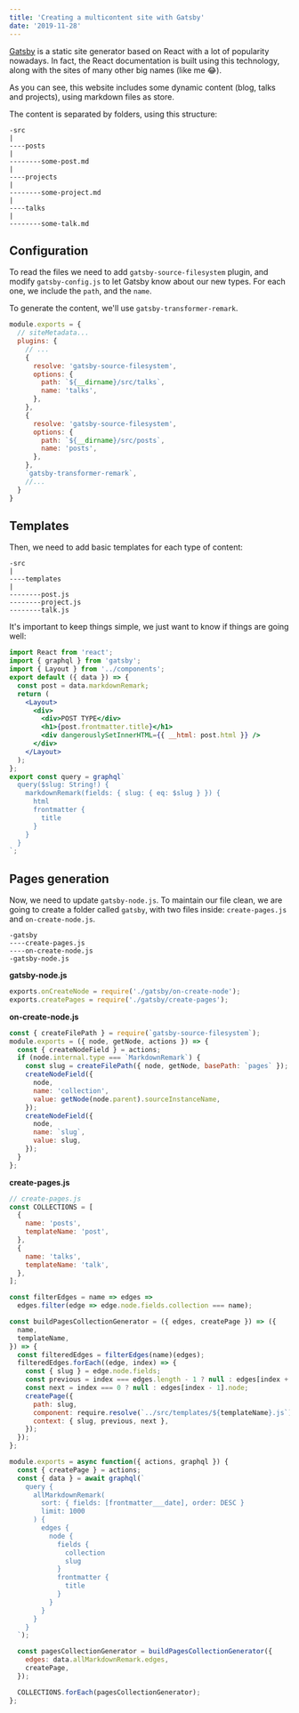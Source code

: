 ```yaml
---
title: 'Creating a multicontent site with Gatsby'
date: '2019-11-28'
---
```


[Gatsby](https://www.gatsbyjs.org/) is a static site generator based on React with a lot of popularity nowadays. In fact, the React documentation is built using this technology, along with the sites of many other big names (like me 😂).

As you can see, this website includes some dynamic content (blog, talks and projects), using markdown files as store.

The content is separated by folders, using this structure:

```
-src
|
----posts
|
--------some-post.md
|
----projects
|
--------some-project.md
|
----talks
|
--------some-talk.md
```

## Configuration

To read the files we need to add `gatsby-source-filesystem` plugin, and modify `gatsby-config.js` to let Gatsby know about our new types. For each one, we include the `path`, and the `name`.

To generate the content, we'll use `gatsby-transformer-remark`.

```js
module.exports = {
  // siteMetadata...
  plugins: {
    // ...
    {
      resolve: 'gatsby-source-filesystem',
      options: {
        path: `${__dirname}/src/talks`,
        name: 'talks',
      },
    },
    {
      resolve: 'gatsby-source-filesystem',
      options: {
        path: `${__dirname}/src/posts`,
        name: 'posts',
      },
    },
    `gatsby-transformer-remark`,
    //...
  }
}
```

## Templates

Then, we need to add basic templates for each type of content:

```
-src
|
----templates
|
--------post.js
--------project.js
--------talk.js
```

It's important to keep things simple, we just want to know if things are going well:

```jsx
import React from 'react';
import { graphql } from 'gatsby';
import { Layout } from '../components';
export default ({ data }) => {
  const post = data.markdownRemark;
  return (
    <Layout>
      <div>
        <div>POST TYPE</div>
        <h1>{post.frontmatter.title}</h1>
        <div dangerouslySetInnerHTML={{ __html: post.html }} />
      </div>
    </Layout>
  );
};
export const query = graphql`
  query($slug: String!) {
    markdownRemark(fields: { slug: { eq: $slug } }) {
      html
      frontmatter {
        title
      }
    }
  }
`;
```

## Pages generation

Now, we need to update `gatsby-node.js`. To maintain our file clean, we are going to create a folder called `gatsby`, with two files inside: `create-pages.js` and `on-create-node.js`.

```
-gatsby
----create-pages.js
----on-create-node.js
-gatsby-node.js
```

**gatsby-node.js**

```js
exports.onCreateNode = require('./gatsby/on-create-node');
exports.createPages = require('./gatsby/create-pages');
```

**on-create-node.js**

```js
const { createFilePath } = require(`gatsby-source-filesystem`);
module.exports = ({ node, getNode, actions }) => {
  const { createNodeField } = actions;
  if (node.internal.type === `MarkdownRemark`) {
    const slug = createFilePath({ node, getNode, basePath: `pages` });
    createNodeField({
      node,
      name: 'collection',
      value: getNode(node.parent).sourceInstanceName,
    });
    createNodeField({
      node,
      name: `slug`,
      value: slug,
    });
  }
};
```

**create-pages.js**

```js
// create-pages.js
const COLLECTIONS = [
  {
    name: 'posts',
    templateName: 'post',
  },
  {
    name: 'talks',
    templateName: 'talk',
  },
];

const filterEdges = name => edges =>
  edges.filter(edge => edge.node.fields.collection === name);

const buildPagesCollectionGenerator = ({ edges, createPage }) => ({
  name,
  templateName,
}) => {
  const filteredEdges = filterEdges(name)(edges);
  filteredEdges.forEach((edge, index) => {
    const { slug } = edge.node.fields;
    const previous = index === edges.length - 1 ? null : edges[index + 1].node;
    const next = index === 0 ? null : edges[index - 1].node;
    createPage({
      path: slug,
      component: require.resolve(`../src/templates/${templateName}.js`),
      context: { slug, previous, next },
    });
  });
};

module.exports = async function({ actions, graphql }) {
  const { createPage } = actions;
  const { data } = await graphql(`
    query {
      allMarkdownRemark(
        sort: { fields: [frontmatter___date], order: DESC }
        limit: 1000
      ) {
        edges {
          node {
            fields {
              collection
              slug
            }
            frontmatter {
              title
            }
          }
        }
      }
    }
  `);

  const pagesCollectionGenerator = buildPagesCollectionGenerator({
    edges: data.allMarkdownRemark.edges,
    createPage,
  });

  COLLECTIONS.forEach(pagesCollectionGenerator);
};
```
